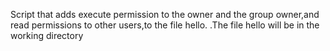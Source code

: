 Script that adds execute permission to the owner and the group owner,and read permissions to other users,to the file hello.
 .The file hello will be in the working directory
